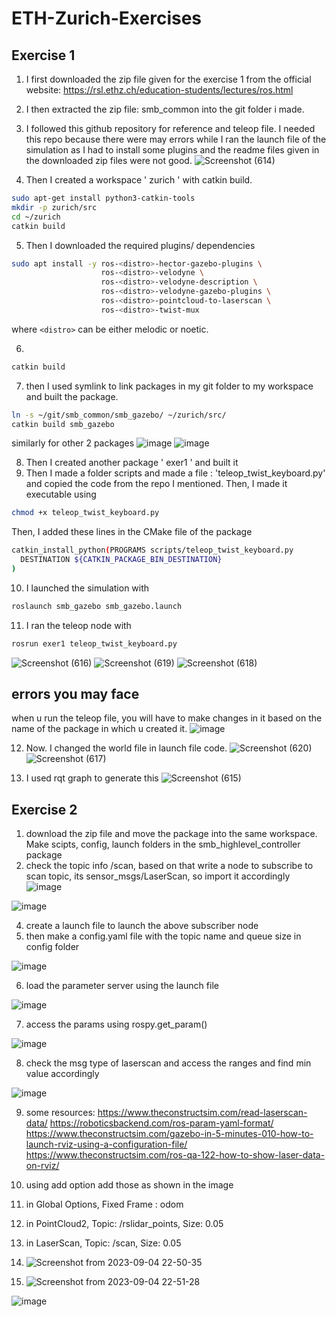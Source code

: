 # ETH-Zurich-Exercises

## Exercise 1
1) I first downloaded the zip file given for the exercise 1 from the official website: https://rsl.ethz.ch/education-students/lectures/ros.html
2) I then extracted the zip file: smb_common into the git folder i made.
3) I followed this github repository for reference and teleop file. I needed this repo because there were may errors while I ran the launch file of the simulation as I had to install some plugins and the readme files given in the downloaded zip files were not good.
![Screenshot (614)](https://user-images.githubusercontent.com/106007058/185797804-efcc508d-8172-4d73-bbf3-dc70ad7a471f.png)


4) Then I created a workspace ' zurich ' with catkin build.
``` bash
sudo apt-get install python3-catkin-tools
mkdir -p zurich/src
cd ~/zurich
catkin build
```

5) Then I downloaded the required plugins/ dependencies
``` bash
sudo apt install -y ros-<distro>-hector-gazebo-plugins \
                    ros-<distro>-velodyne \
                    ros-<distro>-velodyne-description \
                    ros-<distro>-velodyne-gazebo-plugins \
                    ros-<distro>-pointcloud-to-laserscan \
                    ros-<distro>-twist-mux
```
where `<distro>` can be either melodic or noetic.

6) 
``` bash
catkin build
```
7) then I used symlink to link packages in my git folder to my workspace and built the package.

``` bash
ln -s ~/git/smb_common/smb_gazebo/ ~/zurich/src/
catkin build smb_gazebo
```
similarly for other 2 packages
![image](https://user-images.githubusercontent.com/106007058/185797139-fb71766b-0c56-4bd7-8c29-ea3da9a58a13.png)
![image](https://user-images.githubusercontent.com/106007058/185797184-160c7756-1b34-4ee3-9a46-81d8542732f2.png)

8) Then I created another package ' exer1 ' and built it
9) Then I made a folder scripts and made a file : 'teleop_twist_keyboard.py' and copied the code from the repo I mentioned. Then, I made it executable using
```bash
chmod +x teleop_twist_keyboard.py
```
Then, I added these lines in the CMake file of the package
```bash
catkin_install_python(PROGRAMS scripts/teleop_twist_keyboard.py
  DESTINATION ${CATKIN_PACKAGE_BIN_DESTINATION}
)
```

10) I launched the simulation with 
```bash
roslaunch smb_gazebo smb_gazebo.launch
```
11) I ran the teleop node with
```bash
rosrun exer1 teleop_twist_keyboard.py
```
![Screenshot (616)](https://user-images.githubusercontent.com/106007058/185797607-63b61223-7e58-440b-84ab-f3ae2f44648b.png)
![Screenshot (619)](https://user-images.githubusercontent.com/106007058/185797648-0f0c27bd-d605-4d1a-bad4-29a4b2360088.png)
![Screenshot (618)](https://user-images.githubusercontent.com/106007058/185797628-84a263e9-5488-48a5-b874-8d01c6861f2b.png)

## errors you may face

when u run the teleop file, you will have to make changes in it based on the name of the package in which u created it.
![image](https://user-images.githubusercontent.com/106007058/185798185-d1128b2d-8784-4a18-ae19-4642ce52cf6a.png)

12) Now. I changed the world file in launch file code.
![Screenshot (620)](https://user-images.githubusercontent.com/106007058/185801334-9bfd43f2-5286-417f-b790-9988e34c4bba.png)
![Screenshot (617)](https://user-images.githubusercontent.com/106007058/185801349-ffa64c3d-04b7-4fa1-b473-bcd0f27b6774.png)

13) I used rqt graph to generate this
![Screenshot (615)](https://user-images.githubusercontent.com/106007058/185801450-50475eca-ca65-4a8c-8848-14de24caca85.png)

## Exercise 2

1) download the zip file and move the package into the same workspace. Make scipts, config, launch folders in the smb_highlevel_controller package
2) check the topic info /scan, based on that write a node to subscribe to scan topic, its sensor_msgs/LaserScan, so import it accordingly
![image](https://github.com/PrudhviGudla/AGV-ETH-Zurich-ROS-Exercises/assets/106007058/c8e465fb-c1c0-4f01-902e-f27cff9535ca)

![image](https://github.com/PrudhviGudla/AGV-ETH-Zurich-ROS-Exercises/assets/106007058/9fc44349-9d48-40b0-aeac-1fed582cda7c)


4) create a launch file to launch the above subscriber node
5) then make a config.yaml file with the topic name and queue size in config folder

![image](https://github.com/PrudhviGudla/AGV-ETH-Zurich-ROS-Exercises/assets/106007058/699f8da2-dcf5-4ba0-bd98-b8751cb20709)

6) load the parameter server using the launch file

![image](https://github.com/PrudhviGudla/AGV-ETH-Zurich-ROS-Exercises/assets/106007058/a2024192-398e-4c01-9c05-ef6f4205b41a)

7) access the params using rospy.get_param()

![image](https://github.com/PrudhviGudla/AGV-ETH-Zurich-ROS-Exercises/assets/106007058/69f63ff6-d123-4c7a-aa0f-224528128e1a)

8) check the msg type of laserscan and access the ranges and find min value accordingly

![image](https://github.com/PrudhviGudla/AGV-ETH-Zurich-ROS-Exercises/assets/106007058/9a848627-35f3-4040-a88f-471c906809a3)

9) some resources: 
https://www.theconstructsim.com/read-laserscan-data/
https://roboticsbackend.com/ros-param-yaml-format/
https://www.theconstructsim.com/gazebo-in-5-minutes-010-how-to-launch-rviz-using-a-configuration-file/
https://www.theconstructsim.com/ros-qa-122-how-to-show-laser-data-on-rviz/


10) using add option add those as shown in the image
11) in Global Options, Fixed Frame : odom
12) in PointCloud2, Topic: /rslidar_points, Size: 0.05
13) in LaserScan, Topic: /scan, Size: 0.05
14) ![Screenshot from 2023-09-04 22-50-35](https://github.com/PrudhviGudla/AGV-ETH-Zurich-ROS-Exercises/assets/106007058/0b254c48-7c9d-4ab3-92a8-f33afa8ded6f)

15) ![Screenshot from 2023-09-04 22-51-28](https://github.com/PrudhviGudla/AGV-ETH-Zurich-ROS-Exercises/assets/106007058/f307801b-a9b6-4660-a0da-efb86dc587ad)

![image](https://github.com/PrudhviGudla/AGV-ETH-Zurich-ROS-Exercises/assets/106007058/764addad-bb72-4315-9c2a-119fc908256b)










 
